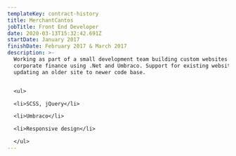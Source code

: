 ```yaml
---
templateKey: contract-history
title: MerchantCantos
jobTitle: Front End Developer
date: 2020-03-13T15:32:42.691Z
startDate: January 2017
finishDate: February 2017 & March 2017
description: >-
  Working as part of a small development team building custom websites for
  corporate finance using .Net and Umbraco. Support for existing websites and
  updating an older site to newer code base.


  <ul>

  <li>SCSS, jQuery</li>

  <li>Umbraco</li>

  <li>Responsive design</li>

  </ul>
---
```



